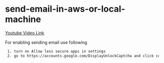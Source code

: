 # send-email-in-aws-or-local-machine

[Youtube Video Link](https://www.youtube.com/watch?v=b78Pz0gWqX4)


For enabling sending email use following
```sh
 1. turn on Allow less secure apps in settings
 2. go to https://accounts.google.com/DisplayUnlockCaptcha and click continue
 ```
